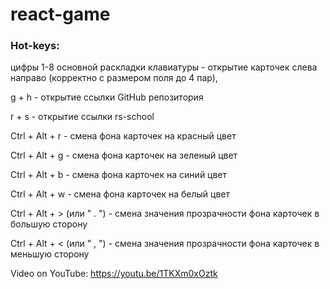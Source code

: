 # react-game
### Hot-keys: 
цифры 1-8 основной раскладки клавиатуры - открытие карточек слева направо (корректно с размером поля до 4 пар),

g + h - открытие ссылки GitHub репозитория

r + s - открытие ссылки rs-school

Ctrl + Alt + r - смена фона карточек на красный цвет

Ctrl + Alt + g - смена фона карточек на зеленый цвет

Ctrl + Alt + b - смена фона карточек на синий цвет

Ctrl + Alt + w - смена фона карточек на белый цвет

Ctrl + Alt + > (или " . ") - смена значения прозрачности фона карточек в большую сторону

Ctrl + Alt + < (или " , ") - смена значения прозрачности фона карточек в меньшую сторону

Video on YouTube: <https://youtu.be/1TKXm0xOztk>
